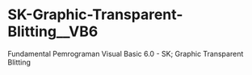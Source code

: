 # SK-Graphic-Transparent-Blitting__VB6
Fundamental Pemrograman Visual Basic 6.0 - SK; Graphic Transparent Blitting
